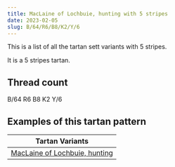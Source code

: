 ```yaml
---
title: MacLaine of Lochbuie, hunting with 5 stripes
date: 2023-02-05
slug: B/64/R6/B8/K2/Y/6
---
```

This is a list of all the tartan sett variants with 5 stripes.

It is a 5 stripes tartan.


## Thread count
B/64 R6 B8 K2 Y/6

## Examples of this tartan pattern

| Tartan Variants |
|---------------|
| [MacLaine of Lochbuie, hunting](/variants/b/64/r6/b8/k2/y/6-b304080-k000000-rc00000-yf0c000)||
